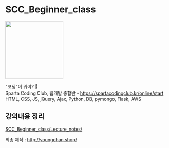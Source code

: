 # SCC_Beginner_class
<img src="https://d32gkk464bsqbe.cloudfront.net/company-profiles/o/efd3d5e4914453798750b2e695be1040618ce600.png?v=6.4.4" width="180">

"코딩"이 뭐야? 🤔
<br>
Sparta Coding Club, 웹개발 종합반 - https://spartacodingclub.kr/online/start
<br>
HTML, CSS, JS, jQuery, Ajax, Python, DB, pymongo, Flask, AWS

## 강의내용 정리
[SCC_Beginner_class/Lecture_notes/](https://github.com/2nchanter/SCC_Beginner_class/tree/main/Lecture_notes)

최종 제작 : http://youngchan.shop/
